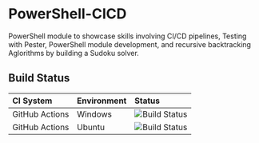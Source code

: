 # PowerShell-CICD
PowerShell module to showcase skills involving CI/CD pipelines, Testing with Pester, PowerShell module development, and recursive backtracking Aglorithms by building a Sudoku solver.

## Build Status
| CI System | Environment | Status |
| :--- | :--- | :--- |
| GitHub Actions | Windows | ![Build Status](https://github.com/DavisHenckel/Powershell-CICD/actions/workflows/pipeline.yml/badge.svg)  |
| GitHub Actions | Ubuntu | ![Build Status](https://github.com/DavisHenckel/Powershell-CICD/actions/workflows/pipeline.yml/badge.svg)
